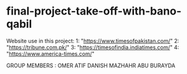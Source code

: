 # final-project-take-off-with-bano-qabil
Website use in this project:
1: "https://www.timesofpakistan.com/"
2: "https://tribune.com.pk/"
3: "https://timesofindia.indiatimes.com/"
4: "https://www.america-times.com/"

GROUP MEMBERS : 
OMER ATIF
DANISH MAZHAHR 
ABU BURAYDA


